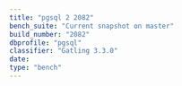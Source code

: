 ```yaml
---
title: "pgsql 2 2082"
bench_suite: "Current snapshot on master"
build_number: "2082"
dbprofile: "pgsql"
classifier: "Gatling 3.3.0"
date: 
type: "bench"
---
```

